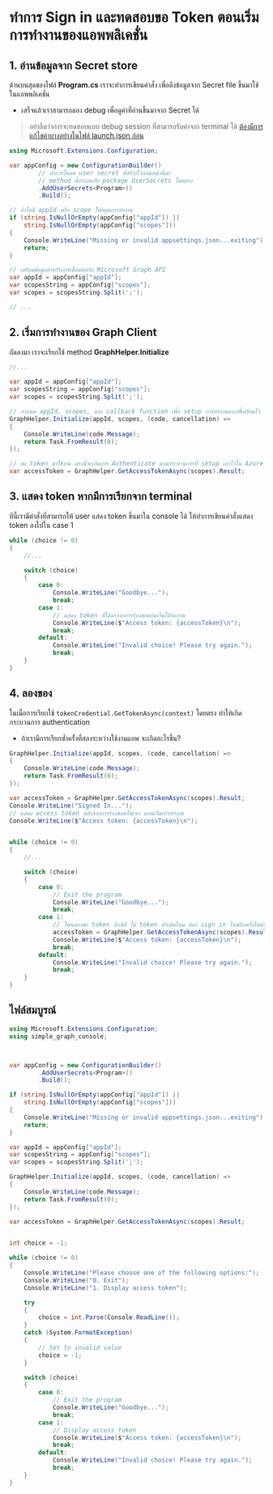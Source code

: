 
# ทำการ Sign in และทดสอบขอ Token ตอนเริ่มการทำงานของแอพพลิเคชั่น

## 1. อ่านข้อมูลจาก Secret store

ด้านบนสุดของไฟล์ **Program.cs** เราจะทำการเขียนคำสั่ง เพื่อดึงข้อมูลจาก Secret file ขึ้นมาใช้ในแอพพลิเคชั่น

- เสร็จแล้วเราสามารถลอง debug เพื่อดูค่าที่อ่านขึ้นมาจาก Secret ได้

> อย่าลืมว่าการจะทดสอบแบบ debug session ที่สามารถรับค่าจาก terminal ได้ [ต้องมีการแก้ไขค่าบางอย่างในไฟล์ launch.json ก่อน](init-project.md) 

```cs
using Microsoft.Extensions.Configuration;

var appConfig = new ConfigurationBuilder()
        // ทำการโหลด user secret ที่สร้างไว้ก่อนหน้านี้มา 
        // method นี้ทำงานกับ package UserSecrets โดยตรง
        .AddUserSecrets<Program>()
        .Build();

// ถ้าไม่มี appId หรือ scope ให้หยุดการทำงาน
if (string.IsNullOrEmpty(appConfig["appId"]) ||
    string.IsNullOrEmpty(appConfig["scopes"]))
{
    Console.WriteLine("Missing or invalid appsettings.json...exiting");
    return;
}

// เตรียมข้อมูลสำหรับการเชื่อมต่อกับ Microsoft Graph API
var appId = appConfig["appId"];
var scopesString = appConfig["scopes"];
var scopes = scopesString.Split(';');

// ...
```



## 2. เริ่มการทำงานของ Graph Client 

ถัดลงมา เราจะเรียกใช้ method **GraphHelper.Initialize** 

```cs
//...

var appId = appConfig["appId"];
var scopesString = appConfig["scopes"];
var scopes = scopesString.Split(';');

// กำหนด appId, scopes, และ callback function เพื่อ setup การทำงานแบบที่เตรียมไว้
GraphHelper.Initialize(appId, scopes, (code, cancellation) =>
{
    Console.WriteLine(code.Message);
    return Task.FromResult(0);
});

// ขอ token มาใช้งาน ตรงนี้จะเกิดการ Authenticate ตามกระบวนการที่ setup เอาไว้ใน Azure AD
var accessToken = GraphHelper.GetAccessTokenAsync(scopes).Result;
```

## 3. แสดง token หากมีการเรียกจาก terminal 

ทีนี้เรามีคำสั่งที่สามารถให้ user แสดง token ขึ้นมาใน console ได้ ให้ทำการเขียนคำสั่งแสดง token ลงไปใน case 1 

```cs
while (choice != 0)
{
    //...

    switch (choice)
    {
        case 0:
            Console.WriteLine("Goodbye...");
            break;
        case 1:
            // แสดง token ที่ได้มาจากการร้องขอตอนเริ่มโปรแกรม 
            Console.WriteLine($"Access token: {accessToken}\n");
            break;
        default:
            Console.WriteLine("Invalid choice! Please try again.");
            break;
    }
}
```

## 4. ลองของ

ในเมื่อการเรียกใช้ `tokenCredential.GetTokenAsync(context)` โดยตรง ทำให้เกิดกระบวนการ authentication 

- ถ้าเรามีการเรียกซ้ำครั้งที่สองระหว่างใช้งานแอพ จะเกิดอะไรขึ้น? 

```cs
GraphHelper.Initialize(appId, scopes, (code, cancellation) =>
{
    Console.WriteLine(code.Message);
    return Task.FromResult(0);
});

var accessToken = GraphHelper.GetAccessTokenAsync(scopes).Result;
Console.WriteLine("Signed In...");
// แสดง access token หลังจากการร้องขอครั้งแรก ตอนเริ่มการทำงาน
Console.WriteLine($"Access token: {accessToken}\n");


while (choice != 0)
{
    //...

    switch (choice)
    {
        case 0:
            // Exit the program
            Console.WriteLine("Goodbye...");
            break;
        case 1:
            // ไหนลองขอ token อีกทีสิ ได้ token ตัวเดิมไหม ต้อง sign in ใหม่อีกครั้งไหม?
            accessToken = GraphHelper.GetAccessTokenAsync(scopes).Result;
            Console.WriteLine($"Access token: {accessToken}\n");
            break;
        default:
            Console.WriteLine("Invalid choice! Please try again.");
            break;
    }
}
```

## ไฟล์สมบูรณ์

```cs
using Microsoft.Extensions.Configuration;
using simple_graph_console;



var appConfig = new ConfigurationBuilder()
        .AddUserSecrets<Program>()
        .Build();

if (string.IsNullOrEmpty(appConfig["appId"]) ||
    string.IsNullOrEmpty(appConfig["scopes"]))
{
    Console.WriteLine("Missing or invalid appsettings.json...exiting");
    return;
}

var appId = appConfig["appId"];
var scopesString = appConfig["scopes"];
var scopes = scopesString.Split(';');

GraphHelper.Initialize(appId, scopes, (code, cancellation) =>
{
    Console.WriteLine(code.Message);
    return Task.FromResult(0);
});

var accessToken = GraphHelper.GetAccessTokenAsync(scopes).Result;


int choice = -1;

while (choice != 0)
{
    Console.WriteLine("Please choose one of the following options:");
    Console.WriteLine("0. Exit");
    Console.WriteLine("1. Display access token");

    try
    {
        choice = int.Parse(Console.ReadLine());
    }
    catch (System.FormatException)
    {
        // Set to invalid value
        choice = -1;
    }

    switch (choice)
    {
        case 0:
            // Exit the program
            Console.WriteLine("Goodbye...");
            break;
        case 1:
            // Display access token
            Console.WriteLine($"Access token: {accessToken}\n");
            break;
        default:
            Console.WriteLine("Invalid choice! Please try again.");
            break;
    }
}

```

